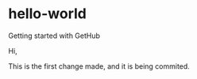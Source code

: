 # hello-world
Getting started with GetHub

Hi,

This is the first change made, and it is being commited.

